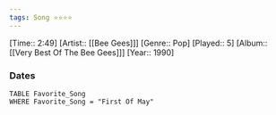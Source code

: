 ```yaml
---
tags: Song ⭐⭐⭐⭐ 
---
```

[Time:: 2:49]
[Artist:: [[Bee Gees]]]
[Genre:: Pop]
[Played:: 5]
[Album:: [[Very Best Of The Bee Gees]]]
[Year:: 1990]
### Dates
````dataview
TABLE Favorite_Song
WHERE Favorite_Song = "First Of May"
````